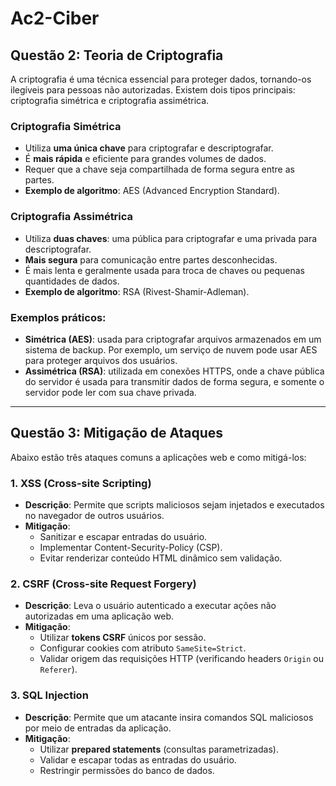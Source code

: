 # Ac2-Ciber
## Questão 2: Teoria de Criptografia

A criptografia é uma técnica essencial para proteger dados, tornando-os ilegíveis para pessoas não autorizadas. Existem dois tipos principais: criptografia simétrica e criptografia assimétrica.

### Criptografia Simétrica
- Utiliza **uma única chave** para criptografar e descriptografar.
- É **mais rápida** e eficiente para grandes volumes de dados.
- Requer que a chave seja compartilhada de forma segura entre as partes.
- **Exemplo de algoritmo**: AES (Advanced Encryption Standard).

### Criptografia Assimétrica
- Utiliza **duas chaves**: uma pública para criptografar e uma privada para descriptografar.
- **Mais segura** para comunicação entre partes desconhecidas.
- É mais lenta e geralmente usada para troca de chaves ou pequenas quantidades de dados.
- **Exemplo de algoritmo**: RSA (Rivest-Shamir-Adleman).

### Exemplos práticos:
- **Simétrica (AES)**: usada para criptografar arquivos armazenados em um sistema de backup. Por exemplo, um serviço de nuvem pode usar AES para proteger arquivos dos usuários.
- **Assimétrica (RSA)**: utilizada em conexões HTTPS, onde a chave pública do servidor é usada para transmitir dados de forma segura, e somente o servidor pode ler com sua chave privada.

---

## Questão 3: Mitigação de Ataques

Abaixo estão três ataques comuns a aplicações web e como mitigá-los:

### 1. XSS (Cross-site Scripting)
- **Descrição**: Permite que scripts maliciosos sejam injetados e executados no navegador de outros usuários.
- **Mitigação**: 
  - Sanitizar e escapar entradas do usuário.
  - Implementar Content-Security-Policy (CSP).
  - Evitar renderizar conteúdo HTML dinâmico sem validação.

### 2. CSRF (Cross-site Request Forgery)
- **Descrição**: Leva o usuário autenticado a executar ações não autorizadas em uma aplicação web.
- **Mitigação**:
  - Utilizar **tokens CSRF** únicos por sessão.
  - Configurar cookies com atributo `SameSite=Strict`.
  - Validar origem das requisições HTTP (verificando headers `Origin` ou `Referer`).

### 3. SQL Injection
- **Descrição**: Permite que um atacante insira comandos SQL maliciosos por meio de entradas da aplicação.
- **Mitigação**:
  - Utilizar **prepared statements** (consultas parametrizadas).
  - Validar e escapar todas as entradas do usuário.
  - Restringir permissões do banco de dados.

